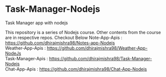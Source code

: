 # Task-Manager-Nodejs
Task Manager app with nodejs


This repository is a series of Nodejs course. 
Other contents from the course are in respective repos.
Checkout Below
Note-App-Apis : https://github.com/dhirajmishra98/Notes-app-Nodejs
<br>
Weather-App-Apis : https://github.com/dhirajmishra98/Weather-App-NodeJs
<br>
Task-Manager-Apis : https://github.com/dhirajmishra98/Task-Manager-Nodejs
<br>
Chat-App-Apis : https://github.com/dhirajmishra98/Chat-App-Nodejs

